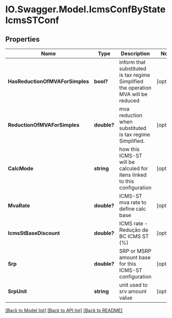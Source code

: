 # IO.Swagger.Model.IcmsConfByStateIcmsSTConf
## Properties

Name | Type | Description | Notes
------------ | ------------- | ------------- | -------------
**HasReductionOfMVAForSimples** | **bool?** | inform that substituted is tax regime Simplified the operation MVA will be reduced | [optional] 
**ReductionOfMVAForSimples** | **double?** | mva reduction when substituted is tax regime Simplified. | [optional] 
**CalcMode** | **string** | how this ICMS-ST will be calculed for itens linked to this configuration | [optional] 
**MvaRate** | **double?** | ICMS-ST mva rate to define calc base | [optional] 
**IcmsStBaseDiscount** | **double?** | ICMS rate - Redução da BC ICMS ST (%) | [optional] 
**Srp** | **double?** | SRP or MSRP amount base for this ICMS-ST configuration | [optional] 
**SrpUnit** | **string** | unit used to srv amount value | [optional] 

[[Back to Model list]](../README.md#documentation-for-models) [[Back to API list]](../README.md#documentation-for-api-endpoints) [[Back to README]](../README.md)

